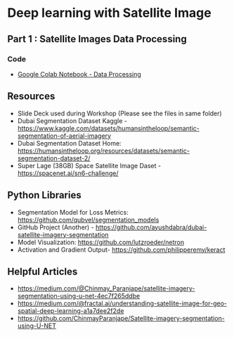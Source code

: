 # Deep learning with Satellite Image #

## Part 1 : Satellite Images Data Processing ##  
 
 
### Code ###
- [Google Colab Notebook - Data Processing](https://github.com/prodramp/DeepWorks/blob/main/DL-SatelliteImagery/Satellite_Imagery_Segmentation.ipynb)



## Resources ## 
- Slide Deck used during Workshop (Please see the files in same folder)
- Dubai Segmentation Dataset Kaggle - https://www.kaggle.com/datasets/humansintheloop/semantic-segmentation-of-aerial-imagery
- Dubai Segmentation Dataset Home: https://humansintheloop.org/resources/datasets/semantic-segmentation-dataset-2/
- Super Lage (38GB) Space Satellite Image Daset - https://spacenet.ai/sn6-challenge/


## Python Libraries ##
- Segmentation Model for Loss Metrics: https://github.com/qubvel/segmentation_models
- GitHub Project (Another) - https://github.com/ayushdabra/dubai-satellite-imagery-segmentation
- Model Visualization: https://github.com/lutzroeder/netron
- Activation and Gradient Output- https://github.com/philipperemy/keract


## Helpful Articles ##
- https://medium.com/@Chinmay_Paranjape/satellite-imagery-segmentation-using-u-net-4ec7f265ddbe
- https://medium.com/@fractal.ai/understanding-satellite-image-for-geo-spatial-deep-learning-a1a7dee2f2de
- https://github.com/ChinmayParanjape/Satellite-imagery-segmentation-using-U-NET

